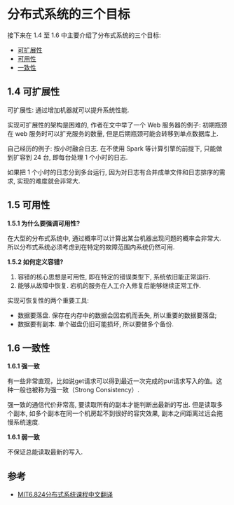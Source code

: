 # 分布式系统的三个目标

接下来在 1.4 至 1.6 中主要介绍了分布式系统的三个目标: 
+ [可扩展性](#可扩展性)
+ [可用性](#可用性)
+ [一致性](#一致性)

## 1.4 可扩展性
可扩展性: 通过增加机器就可以提升系统性能.

实现可扩展性的架构是困难的, 作者在文中举了一个 Web 服务器的例子: 初期瓶颈在 web 服务时可以扩充服务的数量, 但是后期瓶颈可能会转移到单点数据库上.

自己经历的例子: 按小时融合日志. 在不使用 Spark 等计算引擎的前提下, 只能做到扩容到 24 台, 即每台处理 1 个小时的日志.

如果把 1 个小时的日志分到多台运行, 因为对日志有合并成单文件和日志排序的需求, 实现的难度就会非常大.

## 1.5 可用性

**1.5.1 为什么要强调可用性?**

在大型的分布式系统中, 通过概率可以计算出某台机器出现问题的概率会非常大. 所以分布式系统必须考虑到在特定的故障范围内系统仍然可用.

**1.5.2 如何定义容错?**

1. 容错的核心思想是可用性, 即在特定的错误类型下, 系统依旧能正常运行.
2. 能够从故障中恢复. 宕机的服务在人工介入修复后能够继续正常工作.

实现可恢复性的两个重要工具:
+ 数据要落盘. 保存在内存中的数据会因宕机而丢失, 所以重要的数据要落盘;
+ 数据要有副本. 单个磁盘仍旧可能损坏, 所以要做多个备份.

## 1.6 一致性

**1.6.1 强一致**

有一些非常直观，比如说get请求可以得到最近一次完成的put请求写入的值。这种一般也被称为强一致（Strong Consistency）.

强一致的通信代价非常高, 要读取所有的副本才能判断出最新的写出. 但是读取多个副本, 如多个副本在同一个机房起不到很好的容灾效果, 副本之间距离过远会拖慢系统速度.

**1.6.1 弱一致**

不保证总能读取最新的写入.

## 参考
+ [MIT6.824分布式系统课程中文翻译](https://zhuanlan.zhihu.com/c_1273718607160393728)
